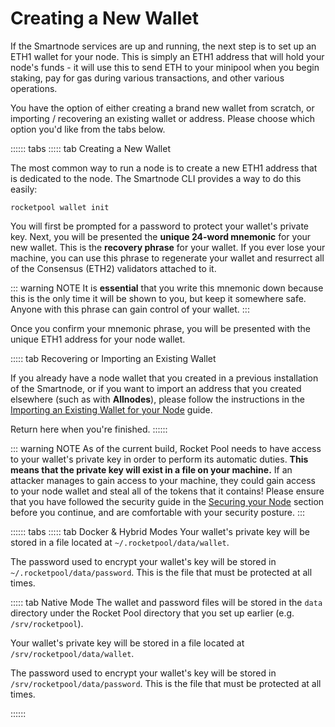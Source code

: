 # Creating a New Wallet

If the Smartnode services are up and running, the next step is to set up an ETH1 wallet for your node.
This is simply an ETH1 address that will hold your node's funds - it will use this to send ETH to your minipool when you begin staking, pay for gas during various transactions, and other various operations.

You have the option of either creating a brand new wallet from scratch, or importing / recovering an existing wallet or address.
Please choose which option you'd like from the tabs below.

:::::: tabs
::::: tab Creating a New Wallet

The most common way to run a node is to create a new ETH1 address that is dedicated to the node.
The Smartnode CLI provides a way to do this easily:

```
rocketpool wallet init
```

You will first be prompted for a password to protect your wallet's private key.
Next, you will be presented the **unique 24-word mnemonic** for your new wallet.
This is the **recovery phrase** for your wallet.
If you ever lose your machine, you can use this phrase to regenerate your wallet and resurrect all of the Consensus (ETH2) validators attached to it.

::: warning NOTE
It is **essential** that you write this mnemonic down because this is the only time it will be shown to you, but keep it somewhere safe.
Anyone with this phrase can gain control of your wallet.
:::

Once you confirm your mnemonic phrase, you will be presented with the unique ETH1 address for your node wallet.

::::: tab Recovering or Importing an Existing Wallet

If you already have a node wallet that you created in a previous installation of the Smartnode, or if you want to import an address that you created elsewhere (such as with **Allnodes**), please follow the instructions in the [Importing an Existing Wallet for your Node](./recovering-rp) guide.

Return here when you're finished.
::::::

::: warning NOTE
As of the current build, Rocket Pool needs to have access to your wallet's private key in order to perform its automatic duties.
**This means that the private key will exist in a file on your machine.**
If an attacker manages to gain access to your machine, they could gain access to your node wallet and steal all of the tokens that it contains!
Please ensure that you have followed the security guide in the [Securing your Node](./securing-your-node) section before you continue, and are comfortable with your security posture.
:::

:::::: tabs
::::: tab Docker & Hybrid Modes
Your wallet's private key will be stored in a file located at `~/.rocketpool/data/wallet`.

The password used to encrypt your wallet's key will be stored in `~/.rocketpool/data/password`.
This is the file that must be protected at all times.

::::: tab Native Mode
The wallet and password files will be stored in the `data` directory under the Rocket Pool directory that you set up earlier (e.g. `/srv/rocketpool`).

Your wallet's private key will be stored in a file located at `/srv/rocketpool/data/wallet`.

The password used to encrypt your wallet's key will be stored in `/srv/rocketpool/data/password`.
This is the file that must be protected at all times.

::::::
